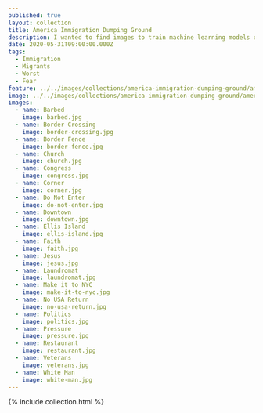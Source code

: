 ```yaml
---
published: true
layout: collection
title: America Immigration Dumping Ground
description: I wanted to find images to train machine learning models on that would show that much of what is happening right now isn't now. It is a lot of the same old tired rhetoric just being amplified, automated, and optimized using the Internet. Leveraging algorithms to target individuals online using Facebook, Twitter, and other common platforms, using the web to spread the same old hate that has been bubbling up in this country since its beginning.
date: 2020-05-31T09:00:00.000Z
tags:
  - Immigration
  - Migrants
  - Worst
  - Fear
feature: ../../images/collections/america-immigration-dumping-ground/america-immigration-dumping-ground.jpg
image: ../../images/collections/america-immigration-dumping-ground/america-immigration-dumping-ground.jpg
images:
  - name: Barbed
    image: barbed.jpg
  - name: Border Crossing
    image: border-crossing.jpg
  - name: Border Fence
    image: border-fence.jpg
  - name: Church
    image: church.jpg
  - name: Congress
    image: congress.jpg
  - name: Corner
    image: corner.jpg
  - name: Do Not Enter
    image: do-not-enter.jpg
  - name: Downtown
    image: downtown.jpg
  - name: Ellis Island
    image: ellis-island.jpg
  - name: Faith
    image: faith.jpg
  - name: Jesus
    image: jesus.jpg
  - name: Laundromat
    image: laundromat.jpg
  - name: Make it to NYC
    image: make-it-to-nyc.jpg
  - name: No USA Return
    image: no-usa-return.jpg   
  - name: Politics
    image: politics.jpg
  - name: Pressure
    image: pressure.jpg
  - name: Restaurant
    image: restaurant.jpg
  - name: Veterans
    image: veterans.jpg
  - name: White Man
    image: white-man.jpg                                            
---
```

{% include collection.html %}
